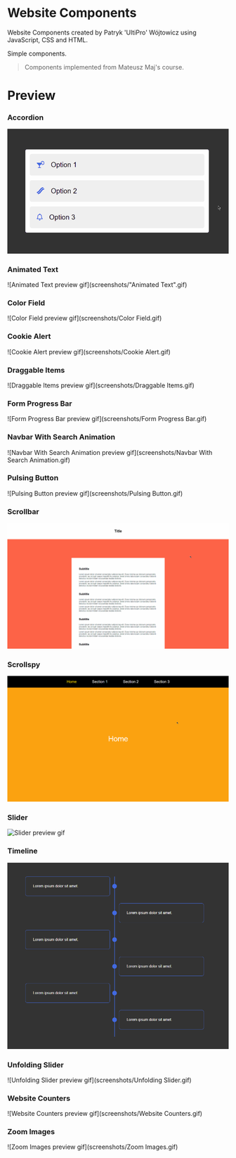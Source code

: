 # Website Components

Website Components created by Patryk 'UltiPro' Wójtowicz using JavaScript, CSS and HTML.

Simple components.

> Components implemented from Mateusz Maj's course.

# Preview

### Accordion

![Accordion preview gif](screenshots/Accordion.gif)

### Animated Text

![Animated Text preview gif](screenshots/"Animated Text".gif)

### Color Field

![Color Field preview gif](screenshots/Color Field.gif)

### Cookie Alert

![Cookie Alert preview gif](screenshots/Cookie Alert.gif)

### Draggable Items

![Draggable Items preview gif](screenshots/Draggable Items.gif)

### Form Progress Bar

![Form Progress Bar preview gif](screenshots/Form Progress Bar.gif)

### Navbar With Search Animation

![Navbar With Search Animation preview gif](screenshots/Navbar With Search Animation.gif)

### Pulsing Button

![Pulsing Button preview gif](screenshots/Pulsing Button.gif)

### Scrollbar

![Scrollbar preview gif](screenshots/Scrollbar.gif)

### Scrollspy

![Scrollspy preview gif](screenshots/Scrollspy.gif)

### Slider

![Slider preview gif](screenshots/Slider.gif)

### Timeline

![Timeline preview gif](screenshots/Timeline.png)

### Unfolding Slider

![Unfolding Slider preview gif](screenshots/Unfolding Slider.gif)

### Website Counters

![Website Counters preview gif](screenshots/Website Counters.gif)

### Zoom Images

![Zoom Images preview gif](screenshots/Zoom Images.gif)
